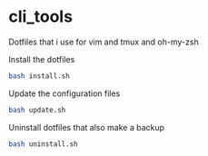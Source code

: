 # cli_tools
Dotfiles that i use for vim and tmux and oh-my-zsh

Install the dotfiles
```bash
bash install.sh
```

Update the configuration files
```bash
bash update.sh
```


Uninstall dotfiles that also make a backup
```bash
bash uninstall.sh
```
